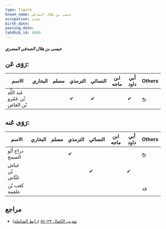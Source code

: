 ```yaml
---
type: figure
known_name: عيسى بن هلال الصدفي
occupation: محدث
birth_date:
passing_date:
tahdhib_id: 4669
---
```

##### عيسى بن هلال الصدفي المصري

## رَوَى عَن:
| الاسم                             | البخاري | مسلم | الترمذي | النسائي | ابن ماجه | أبي داود | Others |
| --------------------------------- | ------- | ---- | ------- | ------- | -------- | -------- | ------ |
| عَبد اللَّهِ بْن عَمْرو بْن العاص |         |      | ✔       | ✔       |          | ✔        | بخ     |
## رَوَى عَنه:
| الاسم            | البخاري | مسلم | الترمذي | النسائي | ابن ماجه | أبي داود | Others |
| ---------------- | ------- | ---- | ------- | ------- | -------- | -------- | ------ |
| دراج أَبُو السمح |         |      | ✔       |         |          |          | بخ     |
| عياش بْن عَبَّاس |         |      |         | ✔       |          | ✔        |        |
| كعب بْن علقمة    |         |      |         |         |          |          | قد     |
## مراجع
- [تهذيب الكمال ٢٣-٥٤](obsidian://open?vault=Tahdhib-al-Kamal&file=Figures/٤٦٦٩-عيسى%20بن%20هلال%20الصدفي%20المصري) ([رابط الشاملة](https://shamela.ws/book/3722/11941))